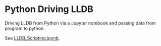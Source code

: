 # Python Driving LLDB

Driving LLDB from Python via a Jupyter notebook and passing data from program to python.

See [LLDB_Scripting.ipynb](LLDB_Scripting.ipynb).

